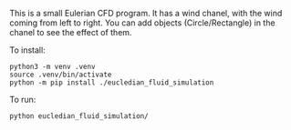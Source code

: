 This is a small Eulerian CFD program.
It has a wind chanel, with the wind coming from left to right. 
You can add objects (Circle/Rectangle) in the chanel to see the effect of them.

To install:
```
python3 -m venv .venv
source .venv/bin/activate
python -m pip install ./eucledian_fluid_simulation
```

To run:
```
python eucledian_fluid_simulation/
```
